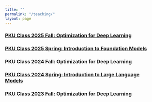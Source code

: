```yaml
---
title: ""
permalink: "/teaching/"
layout: page
---
```

### [PKU Class 2025 Fall: Optimization for Deep Learning](./DLOpt2025.md)
### [PKU Class 2025 Spring: Introduction to Foundation Models](./llm2025.md)
### PKU Class 2024 Fall: Optimization for Deep Learning
<!-- ### [PKU Class 2024 Fall: Optimization for Deep Learning](./DLOpt2024.md) -->
### [PKU Class 2024 Spring: Introduction to Large Language Models](./llm2024.md)
### [PKU Class 2023 Fall: Optimization for Deep Learning](./DLOpt2023.md)
